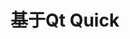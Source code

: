 <!--
 * @Author: your name
 * @Date: 2020-09-01 12:31:59
 * @LastEditTime: 2020-09-06 03:49:47
 * @LastEditors: Please set LastEditors
 * @Description: In User Settings Edit
 * @FilePath: \yang66995\qt_dev\docs\QtQuick\QtQuick.md
-->

# 基于Qt Quick
